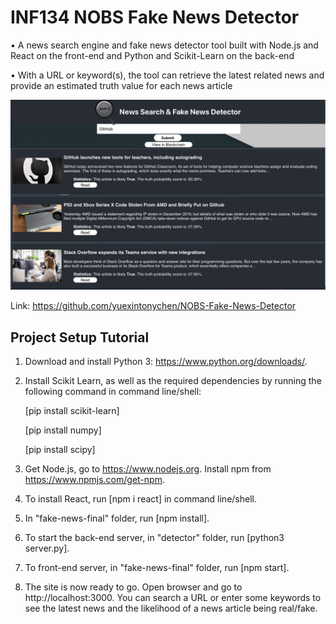 # INF134 NOBS Fake News Detector

• A news search engine and fake news detector tool built with Node.js and React on the front-end and Python and Scikit-Learn on the back-end

• With a URL or keyword(s), the tool can retrieve the latest related news and provide an estimated truth value for each news article

![Demo Screenshot](Demo.png)

Link: https://github.com/yuexintonychen/NOBS-Fake-News-Detector

## Project Setup Tutorial

1. Download and install Python 3: https://www.python.org/downloads/.

2. Install Scikit Learn, as well as the required dependencies by running the following command in command line/shell:

   [pip install scikit-learn]
   
   [pip install numpy]

   [pip install scipy]

3. Get Node.js, go to https://www.nodejs.org. Install npm from https://www.npmjs.com/get-npm.

4. To install React, run [npm i react] in command line/shell.

5. In "fake-news-final" folder, run [npm install].

6. To start the back-end server, in "detector" folder, run [python3 server.py].

7. To front-end server, in "fake-news-final" folder, run [npm start]. 

8. The site is now ready to go. Open browser and go to http://localhost:3000. You can search a URL or enter some keywords to see the latest news and the likelihood of a news article being real/fake.
